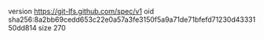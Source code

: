 version https://git-lfs.github.com/spec/v1
oid sha256:8a2bb69cedd653c22e0a57a3fe3150f5a9a71de71bfefd71230d4333150dd814
size 270
